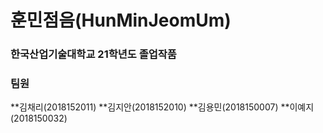 # 훈민점음(HunMinJeomUm)
### 한국산업기술대학교 21학년도 졸업작품
### 팀원
**김채리(2018152011)
**김지안(2018152010)
**김용민(2018150007)
**이예지(2018150032)


